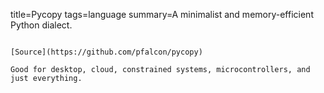 title=Pycopy
tags=language
summary=A minimalist and memory-efficient Python dialect.
~~~~~~

[Source](https://github.com/pfalcon/pycopy)

Good for desktop, cloud, constrained systems, microcontrollers, and just everything.
